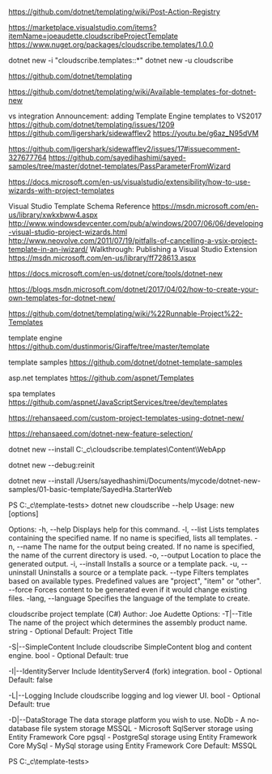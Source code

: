 

https://github.com/dotnet/templating/wiki/Post-Action-Registry


https://marketplace.visualstudio.com/items?itemName=joeaudette.cloudscribeProjectTemplate
https://www.nuget.org/packages/cloudscribe.templates/1.0.0

dotnet new -i "cloudscribe.templates::*"
dotnet new -u cloudscribe

https://github.com/dotnet/templating

https://github.com/dotnet/templating/wiki/Available-templates-for-dotnet-new

vs integration
Announcement: adding Template Engine templates to VS2017
https://github.com/dotnet/templating/issues/1209
https://github.com/ligershark/sidewafflev2
https://youtu.be/g6az_N95dVM

https://github.com/ligershark/sidewafflev2/issues/17#issuecomment-327677764
https://github.com/sayedihashimi/sayed-samples/tree/master/dotnet-templates/PassParameterFromWizard

https://docs.microsoft.com/en-us/visualstudio/extensibility/how-to-use-wizards-with-project-templates

Visual Studio Template Schema Reference
https://msdn.microsoft.com/en-us/library/xwkxbww4.aspx
http://www.windowsdevcenter.com/pub/a/windows/2007/06/06/developing-visual-studio-project-wizards.html
http://www.neovolve.com/2011/07/19/pitfalls-of-cancelling-a-vsix-project-template-in-an-iwizard/
Walkthrough: Publishing a Visual Studio Extension
https://msdn.microsoft.com/en-us/library/ff728613.aspx

https://docs.microsoft.com/en-us/dotnet/core/tools/dotnet-new

https://blogs.msdn.microsoft.com/dotnet/2017/04/02/how-to-create-your-own-templates-for-dotnet-new/

https://github.com/dotnet/templating/wiki/%22Runnable-Project%22-Templates

template engine
https://github.com/dustinmoris/Giraffe/tree/master/template

template samples
https://github.com/dotnet/dotnet-template-samples

asp.net templates 
https://github.com/aspnet/Templates

spa templates 
https://github.com/aspnet/JavaScriptServices/tree/dev/templates

https://rehansaeed.com/custom-project-templates-using-dotnet-new/

https://rehansaeed.com/dotnet-new-feature-selection/

dotnet new --install C:\_c\cloudscribe.templates\Content\WebApp

dotnet new --debug:reinit

dotnet new --install /Users/sayedhashimi/Documents/mycode/dotnet-new-samples/01-basic-template/SayedHa.StarterWeb


PS C:\_c\template-tests> dotnet new cloudscribe --help
Usage: new [options]

Options:
  -h, --help          Displays help for this command.
  -l, --list          Lists templates containing the specified name. If no name is specified, lists all templates.
  -n, --name          The name for the output being created. If no name is specified, the name of the current directory is used.
  -o, --output        Location to place the generated output.
  -i, --install       Installs a source or a template pack.
  -u, --uninstall     Uninstalls a source or a template pack.
  --type              Filters templates based on available types. Predefined values are "project", "item" or "other".
  --force             Forces content to be generated even if it would change existing files.
  -lang, --language   Specifies the language of the template to create.


cloudscribe project template (C#)
Author: Joe Audette
Options:
  -T|--Title           The name of the project which determines the assembly product name.
                       string - Optional
                       Default: Project Title

  -S|--SimpleContent   Include cloudscribe SimpleContent blog and content engine.
                       bool - Optional
                       Default: true

  -I|--IdentityServer  Include IdentityServer4 (fork) integration.
                       bool - Optional
                       Default: false

  -L|--Logging         Include cloudscribe logging and log viewer UI.
                       bool - Optional
                       Default: true

  -D|--DataStorage     The data storage platform you wish to use.
                           NoDb     - A no-database file system storage
                           MSSQL    - Microsoft SqlServer storage using Entity Framework Core
                           pgsql    - PostgreSql storage using Entity Framework Core
                           MySql    - MySql storage using Entity Framework Core
                       Default: MSSQL


PS C:\_c\template-tests>